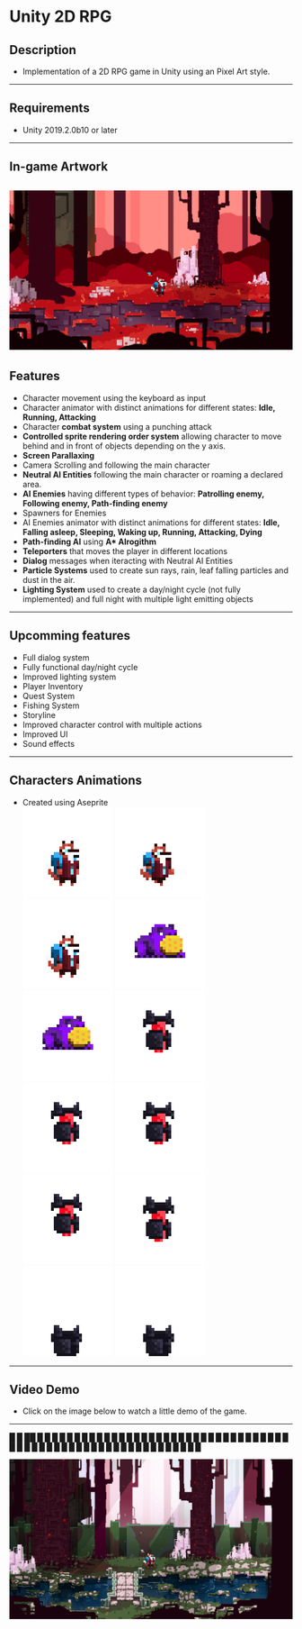 # Unity 2D RPG
##  Description
* Implementation of a 2D RPG game in Unity using an Pixel Art style.
---
## Requirements
* Unity 2019.2.0b10 or later
---
## In-game Artwork

![alt text](https://github.com/PavelescuVictor/Unity2DRPG/blob/master/Image%20Progression%20Gif%20v2.gif)
---
## Features
* Character movement using the keyboard as input
* Character animator with distinct animations for different states: **Idle, Running, Attacking**
* Character **combat system** using a punching attack
* **Controlled sprite rendering order system** allowing character to move behind and in front of objects depending on the y axis.
* **Screen Parallaxing**
* Camera Scrolling and following the main character
* **Neutral AI Entities** following the main character or roaming a declared area.
* **AI Enemies** having different types of behavior: **Patrolling enemy, Following enemy, Path-finding enemy**
* Spawners for Enemies
* AI Enemies animator with distinct animations for different states: **Idle, Falling asleep, Sleeping, Waking up, Running, Attacking, Dying**
* **Path-finding AI** using **A\* Alrogithm**
* **Teleporters** that moves the player in different locations
* **Dialog** messages when iteracting with Neutral AI Entities
* **Particle Systems** used to create sun rays, rain, leaf falling particles and dust in the air.
* **Lighting System** used to create a day/night cycle (not fully implemented) and full night with multiple light emitting objects
---
## Upcomming features
* Full dialog system
* Fully functional day/night cycle
* Improved lighting system
* Player Inventory
* Quest System
* Fishing System
* Storyline
* Improved character control with multiple actions
* Improved UI
* Sound effects
---
## Characters Animations
* Created using Aseprite\
![alt text](https://github.com/PavelescuVictor/Unity2DRPG/blob/master/Obi%20Idle%20Right.gif)
![alt text](https://github.com/PavelescuVictor/Unity2DRPG/blob/master/Obi%20Running%20Right.gif)
![alt text](https://github.com/PavelescuVictor/Unity2DRPG/blob/master/Obi%20Atack%20Right.gif)
![alt text](https://github.com/PavelescuVictor/Unity2DRPG/blob/master/Frog%20Walking%20Right.gif)
![alt text](https://github.com/PavelescuVictor/Unity2DRPG/blob/master/Frog%20Idle%20Right.gif)
![alt text](https://github.com/PavelescuVictor/Unity2DRPG/blob/master/Enemy%201%20Idle%202%20Right.gif)
![alt text](https://github.com/PavelescuVictor/Unity2DRPG/blob/master/Enemy%201%20Idle%20Right.gif)
![alt text](https://github.com/PavelescuVictor/Unity2DRPG/blob/master/Enemy%201%20Walk%20Right.gif)
![alt text](https://github.com/PavelescuVictor/Unity2DRPG/blob/master/Enemy%201%20Attack%20Right.gif)
![alt text](https://github.com/PavelescuVictor/Unity2DRPG/blob/master/Enemy%201%20Asleep%20Right.gif)
![alt text](https://github.com/PavelescuVictor/Unity2DRPG/blob/master/Enemy%201%20Awake%20Right.gif)
![alt text](https://github.com/PavelescuVictor/Unity2DRPG/blob/master/Enemy%201%20Sleep%20Right.gif)
---
## Video Demo
* Click on the image below to watch a little demo of the game.
---
<kdb>
  <p><b><b><b>&#9608 &#9608 &#9608&#9608 &#9608 &#9608 &#9608 &#9608 &#9608 &#9608 &#9608 &#9608 &#9608 &#9608 &#9608 &#9608 &#9608 &#9608 &#9608 &#9608 &#9608 &#9608 &#9608 &#9608 &#9608 &#9608 &#9608 &#9608 &#9608 &#9608 &#9608 &#9608 &#9608 &#9608 &#9608 &#9608 &#9608 &#9608 &#9608 &#9608 &#9608 &#9608 &#9608 &#9608 &#9608 &#9608 &#9608 &#9608 &#9608 &#9608 &#9608 &#9608 &#9608 &#9608 &#9608 &#9608 &#9608 &#9608 &#9608 &#9608 &#9608 &#9608 &#9608 &#9608 <b></p>
  <a href="https://www.youtube.com/watch?v=Mq7G_RWzq9g"><b><img src="https://github.com/PavelescuVictor/Unity2DRPG/blob/master/Image-Progression%208.png"/></a>
</kbd>
